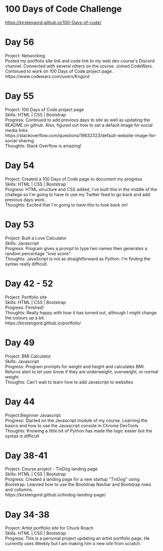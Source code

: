 # 100 Days of Code Challenge<br>
https://kirstengord.github.io/100-Days-of-code/

<h1>Day 56</h1>
<p>Project: Networking<br>
  Posted my portfolio site link and code link to my web dev course's Discord channel. Connected with several others on the course. Joined CodeWars. Continued to       work on 100 Days of Code project page.<br>
  https://www.codewars.com/users/Kngord<p>

<h1>Day 55</h1>
<p>Project: 100 Days of Code project page<br>
  Skills: HTML | CSS | Bootstrap<br>
  Progress: Continued to add previous days to site as well as updating the README on github. Also, figured out how to set a default image for social media links<br>
  https://stackoverflow.com/questions/19632323/default-website-image-for-social-sharing<br>
  Thoughts: Stack Overflow is amazing!<p>
  
<h1>Day 54</h1>
<p>Project: Created a 100 Days of Code page to document my progress<br>
Skills: HTML | CSS | Bootstrap<br>
Progress: HTML structure and CSS added, I've built this in the middle of the challege so I'm going to have to use my Twitter feed to go back and add previous days work.<br>
Thoughts: Excited that I'm going to have this to look back on!</p>

<h1>Day 53</h1>
<p>Project: Built a Love Calculator<br>
  Skills: Javascript<br>
  Progress: Program gives a prompt to type two names then generates a random percentage "love score".<br>
  Thoughts: JavaScript is not as straightforward as Python. I'm finding the syntax really difficult.</p>
  

<h1>Day 42 - 52</h1>
<p>Project: Portfolio site<br>
  Skills: HTML | CSS | Bootstrap<br>
  Progress: Finished!<br>
  Thoughts: Really happy with how it has turned out, although I might change the colours up a bit.<br>
  https://kirstengord.github.io/portfolio/</p>
  
<h1>Day 49</h1>
<p>Project: BMI Calculator<br>
  Skills: Javascript<br>
  Progress: Program prompts for weight and height and calculates BMI. Returns alert to let user know if they are underweight, overweight, or normal weight.<br>
  Thoughts: Can't wait to learn how to add Javascript to websites</p>
  
<h1>Day 44</h1>
<p>Project:Beginner Javascript<br>
  Progress: Started on the Javascript module of my course. Learning the basics and how to use the Javascript console in Chrome DevTools<br>
  Thoughts: Knowing a little bit of Python has made the logic easier but the syntax is difficult<p>
    
<h1>Day 38-41</h1>
<p>Project: Course project - TinDog landing page<br>
  Skills: HTML | CSS | Bootstrap<br>
  Progress: Created a landing page for a new startup "TinDog" using Bootstrap. Learned how to use the Bootstrap Navbar and Bootstrap rows and collumns.<br>
  https://kirstengord.github.io/tindog-landing-page/</p>  
  
<h1>Day 34-38</h1>
<p>Project: Artist portfolio site for Chuck Roach<br>
  Skills: HTML | CSS | Bootstrap<br>
  Progress: This is a personal project updating an artist portfolio page. He currently uses Weebly but I am making him a new site from scratch.<br>
